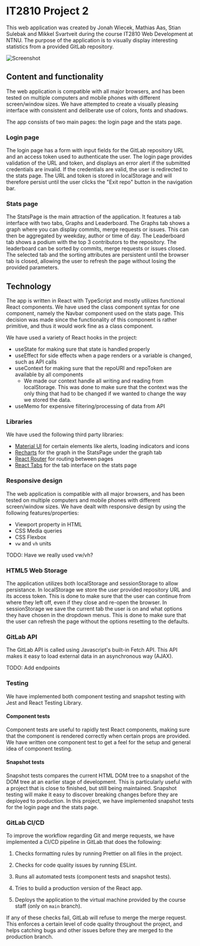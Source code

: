 # IT2810 Project 2

This web application was created by Jonah Wiecek, Mathias Aas, Stian Sulebak and Mikkel Svartveit during the course IT2810 Web Development at NTNU. The purpose of the application is to visually display interesting statistics from a provided GitLab repository.

![Screenshot](https://user-images.githubusercontent.com/30391413/193277641-6b6e591e-1be1-4382-817c-cefbced88ec1.png)

## Content and functionality

The web application is compatible with all major browsers, and has been tested on multiple computers and mobile phones with different screen/window sizes. We have attempted to create a visually pleasing interface with consistent and deliberate use of colors, fonts and shadows.

The app consists of two main pages: the login page and the stats page.

### Login page

The login page has a form with input fields for the GitLab repository URL and an access token used to authenticate the user. The login page provides validation of the URL and token, and displays an error alert if the submitted credentials are invalid. If the credentials are valid, the user is redirected to the stats page. The URL and token is stored in localStorage and will therefore persist until the user clicks the "Exit repo" button in the navigation bar.

### Stats page

The StatsPage is the main attraction of the application. It features a tab interface with two tabs, Graphs and Leaderboard. The Graphs tab shows a graph where you can display commits, merge requests or issues. This can then be aggregated by weekday, author or time of day. The Leaderboard tab shows a podium with the top 3 contributors to the repository. The leaderboard can be sorted by commits, merge requests or issues closed. The selected tab and the sorting attributes are persistent until the browser tab is closed, allowing the user to refresh the page without losing the provided parameters.

## Technology

The app is written in React with TypeScript and mostly utilizes functional React components. We have used the class component syntax for one component, namely the Navbar component used on the stats page. This decision was made since the functionality of this component is rather primitive, and thus it would work fine as a class component.

We have used a variety of React hooks in the project:

- useState for making sure that state is handled properly
- useEffect for side effects when a page renders or a variable is changed, such as API calls
- useContext for making sure that the repoURI and repoToken are
  available by all components
  - We made our context handle all writing and reading from localStorage. This was done to make sure that the context was the only thing that had to be changed if we wanted to change the way we stored the data.
- useMemo for expensive filtering/processing of data from API

### Libraries

We have used the following third party libraries:

- [Material UI](https://mui.com) for certain elements like alerts, loading indicators and icons
- [Recharts](https://recharts.org/en-US/) for the graph in the StatsPage under the graph tab
- [React Router](https://reactrouter.com/en/main) for routing between pages
- [React Tabs](https://www.npmjs.com/package/react-tabs) for the tab interface on the stats page

### Responsive design

The web application is compatible with all major browsers, and has been tested on multiple computers and mobile phones with different screen/window sizes. We have dealt with responsive design by using the following features/properties:

- Viewport property in HTML
- CSS Media queries
- CSS Flexbox
- `vw` and `vh` units

TODO: Have we really used vw/vh?

### HTML5 Web Storage

The application utilizes both localStorage and sessionStorage to allow persistance. In localStorage we store the user provided repository URL and its access token. This is done to make sure that the user can continue from where they left off, even if they close and re-open the browser. In sessionStorage we save the current tab the user is on and what options they have chosen in the dropdown menus. This is done to make sure that the user can refresh the page without the options resetting to the defaults.

### GitLab API

The GitLab API is called using Javascript's built-in Fetch API. This API makes it easy to load external data in an asynchronous way (AJAX).

TODO: Add endpoints

### Testing

We have implemented both component testing and snapshot testing with Jest and React Testing Library.

#### Component tests

Component tests are useful to rapidly test React components, making sure that the component is rendered correctly when certain props are provided. We have written one component test to get a feel for the setup and general idea of component testing.

#### Snapshot tests

Snapshot tests compares the current HTML DOM tree to a snapshot of the DOM tree at an earlier stage of development. This is particularly useful with a project that is close to finished, but still being maintained. Snapshot testing will make it easy to discover breaking changes before they are deployed to production. In this project, we have implemented snapshot tests for the login page and the stats page.

### GitLab CI/CD

To improve the workflow regarding Git and merge requests, we have implemented a CI/CD pipeline in GitLab that does the following:

1. Checks formatting rules by running Prettier on all files in the project.

2. Checks for code quality issues by running ESLint.

3. Runs all automated tests (component tests and snapshot tests).

4. Tries to build a production version of the React app.

5. Deploys the application to the virtual machine provided by the course staff (only on `main` branch).

If any of these checks fail, GitLab will refuse to merge the merge request. This enforces a certain level of code quality throughout the project, and helps catching bugs and other issues before they are merged to the production branch.
